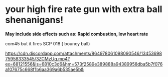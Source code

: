 # your high fire rate gun with extra ball shenanigans! 


**May include side effects such as: Rapid combustion, low heart rate**




com45 but it fires SCP 018 ( bouncy ball) 


https://cdn.discordapp.com/attachments/864978061098090546/1345369875958333545/3ZCMzUq.mp4?ex=68121556&is=6810c3d6&hm=573f2589e389888a94389958dba5b7f076a107675c668f1b6aa369a6b535ae5b&
